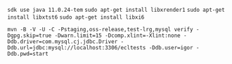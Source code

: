 
`sdk use java 11.0.24-tem`
`sudo apt-get install libxrender1`
`sudo apt-get install libxtst6`
`sudo apt-get install libxi6`


`mvn -B -V -U -C -Pstaging,oss-release,test-lrg,mysql verify -Dgpg.skip=true -Dwarn.limit=15 -Dcomp.xlint=-Xlint:none -Ddb.driver=com.mysql.cj.jdbc.Driver -Ddb.url=jdbc:mysql://localhost:3306/ecltests -Ddb.user=igor -Ddb.pwd=start`